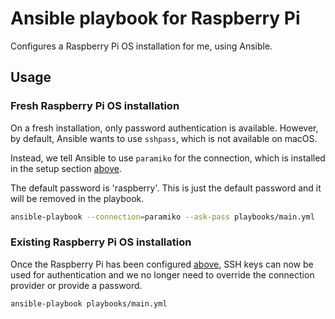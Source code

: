# Ansible playbook for Raspberry Pi

Configures a Raspberry Pi OS installation for me, using Ansible.

## Usage

### Fresh Raspberry Pi OS installation

On a fresh installation, only password authentication is available. However, by default, Ansible wants to use `sshpass`, which is not available on macOS.

Instead, we tell Ansible to use `paramiko` for the connection, which is installed in the setup section [above](#Setup).

The default password is 'raspberry'. This is just the default password and it will be removed in the playbook.

```bash
ansible-playbook --connection=paramiko --ask-pass playbooks/main.yml
```

### Existing Raspberry Pi OS installation

Once the Raspberry Pi has been configured [above](#fresh-raspberry-pi-os-installation), SSH keys can now be used for authentication and we no longer need to override the connection provider or provide a password.

```bash
ansible-playbook playbooks/main.yml
```
